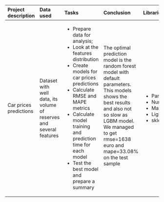 |Project description|Data used |Tasks |Conclusion |Libraries used |
|:-|:-|:-|:-|:-|
|Car prices predictions |Dataset with well data, its volume of reserves and several features|<ul><li>Prepare data for analysis;</li><li>Look at the features distribution</li><li>Create models for car prices predictions</li><li>Calculate RMSE and MAPE metrics</li><li>Calculate model training and prediction time for each model</li><li>Test the best model and prepare a summary</li></ul>|The optimal prediction model is the random forest model with default parameters. This models shows the best results and also not so slow as LGBM model. We managed to get rmse=1638 euro and mape=33.08% on the test sample <ul>|<ul><li>Pandas</li><li>Numpy</li><li>Matplotlib.pyplot</li><li>LightGBM</li><li>sklearn</li></ul>|
